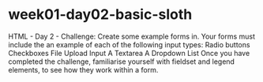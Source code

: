 # week01-day02-basic-sloth
HTML - Day 2 - Challenge:
Create some example forms in. Your forms must include the an example of each of the following input types:
Radio buttons
Checkboxes
File Upload Input
A Textarea
A Dropdown List
Once you have completed the challenge, familiarise yourself with fieldset and
legend elements, to see how they work within a form.
